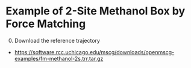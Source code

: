 Example of 2-Site Methanol Box by Force Matching
================================================

0. Download the reference trajectory

  * https://software.rcc.uchicago.edu/mscg/downloads/openmscg-examples/fm-methanol-2s.trr.tar.gz


